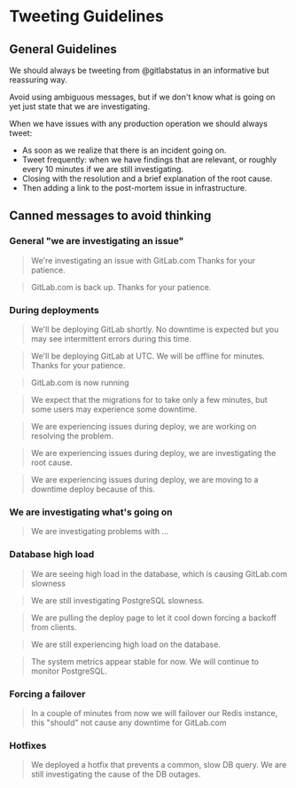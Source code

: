 # Tweeting Guidelines

## General Guidelines

We should always be tweeting from @gitlabstatus in an informative but reassuring way.

Avoid using ambiguous messages, but if we don't know what is going on yet just state that we are investigating.

When we have issues with any production operation we should always tweet:

- As soon as we realize that there is an incident going on.
- Tweet frequently: when we have findings that are relevant, or roughly every 10 minutes if we are still investigating.
- Closing with the resolution and a brief explanation of the root cause.
- Then adding a link to the post-mortem issue in infrastructure.


## Canned messages to avoid thinking

### General "we are investigating an issue"

> We're investigating an issue with GitLab.com Thanks for your patience.

> GitLab.com is back up. Thanks for your patience.

### During deployments

> We'll be deploying GitLab <version> shortly. No downtime is expected but you may see intermittent errors during this time.

> We'll be deploying GitLab <version> at <time> UTC. We will be offline for <time> minutes. Thanks for your patience.

> GitLab.com is now running <version>

> We expect that the migrations for <version> to take only a few minutes, but some users may experience some downtime.

> We are experiencing issues during deploy, we are working on resolving the problem.

> We are experiencing issues during deploy, we are investigating the root cause.

> We are experiencing issues during deploy, we are moving to a downtime deploy because of this.

### We are investigating what's going on

> We are investigating problems with ...

### Database high load

> We are seeing high load in the database, which is causing GitLab.com slowness

> We are still investigating PostgreSQL slowness.

> We are pulling the deploy page to let it cool down forcing a backoff from clients.

> We are still experiencing high load on the database.

> The system metrics appear stable for now. We will continue to monitor PostgreSQL.

### Forcing a failover

> In a couple of minutes from now we will failover our Redis instance, this "should" not cause any downtime for GitLab.com

### Hotfixes

> We deployed a hotfix that prevents a common, slow DB query. We are still investigating the cause of the DB outages.
